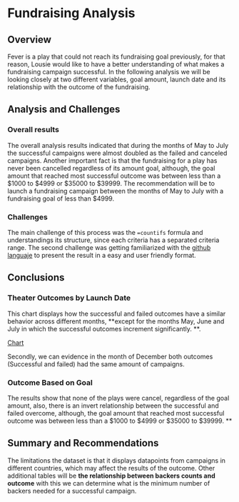 # Fundraising Analysis 
## Overview 
Fever is a play that could not reach its fundraising goal previously, for that reason, Lousie would like to have a better understanding of what makes a fundraising campaign successful. In the following analysis we will be looking closely at two different variables, goal amount, launch date and its relationship with the outcome of the fundraising.

## Analysis and Challenges 
### Overall results
The overall analysis results indicated that during the months of May to July the successful campaigns were almost doubled as the failed and canceled campaigns. Another important fact is that the fundraising for a play has never been cancelled regardless of its amount goal, although, the goal amount that reached most successful outcome was between less than a $1000 to $4999 or $35000 to $39999. The recommendation will be to launch a fundraising campaign between the months of May to July with a fundraising goal of less than $4999. 

### Challenges 
The main challenge of this process was the `=countifs` formula and understandings its structure, since each criteria has a separated criteria range. The second challenge was getting familiarized with the [github languaje]( https://docs.github.com/en/free-pro-team@latest/github/writing-on-github/basic-writing-and-formatting-syntax ) to present the result in a easy and user friendly format. 

## Conclusions 
### Theater Outcomes by Launch Date 
This chart displays how the successful and failed outcomes have a similar behavior across different months, **except for the months May, June and July in which the successful outcomes increment significantly.  **.

[Chart](Outcomes_vs_Goals.png)


Secondly, we can evidence in the month of December both outcomes (Successful and failed) had the same amount of campaigns. 

### Outcome Based on Goal 
The results show that none of the plays were cancel, regardless of the goal amount, also, there is an invert relationship between the successful and failed overcome, although, the goal amount that reached most successful outcome was between less than a $1000 to $4999 or $35000 to $39999.  **

## Summary and Recommendations 
The limitations the dataset is that it displays datapoints from campaigns in different countries, which may affect the results of the outcome. Other additional tables will be **the relationship between backers counts and outcome**  with this we can determine what is the minimum number of backers needed for a successful campaign. 




